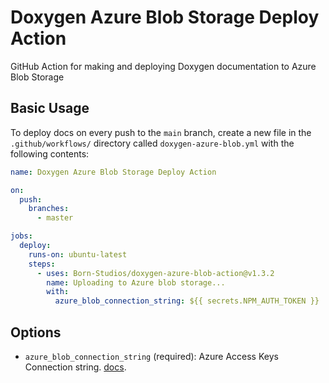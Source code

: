 # Doxygen Azure Blob Storage Deploy Action

GitHub Action for making and deploying Doxygen documentation to Azure Blob Storage

## Basic Usage

To deploy docs on every push to the `main` branch, create a new file in the `.github/workflows/` directory called `doxygen-azure-blob.yml` with the following contents:

```yml
name: Doxygen Azure Blob Storage Deploy Action

on:
  push:
    branches:
      - master

jobs:
  deploy:
    runs-on: ubuntu-latest
    steps:
      - uses: Born-Studios/doxygen-azure-blob-action@v1.3.2
        name: Uploading to Azure blob storage...
        with:
          azure_blob_connection_string: ${{ secrets.NPM_AUTH_TOKEN }}
```

## Options

- `azure_blob_connection_string` (required): Azure Access Keys Connection string.  [docs](https://learn.microsoft.com/en-gb/azure/storage/common/storage-account-keys-manage?tabs=azure-portal#regenerate-access-keys).
